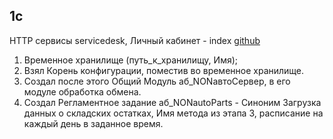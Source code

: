 ## 1c
HTTP сервисы servicedesk, Личный кабинет - index [github](https://github.com/IMbrera/onecpractic/blob/main/servicedesk/index.1cs)
1. Временное хранилище (путь_к_хранилищу, Имя);
2. Взял Корень конфигурации, поместив во временное хранилище.
3. Создал после этого Общий Модуль аб_NONавтоСервер, в его модуле обработка обмена.
4. Создал Регламентное задание аб_NONautoParts - Синоним Загрузка данных о складских остатках, Имя метода из этапа 3, расписание на каждый день в заданное время.
